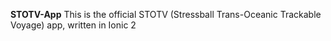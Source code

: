 **STOTV-App**
This is the official STOTV (Stressball Trans-Oceanic Trackable Voyage) app, written in Ionic 2
